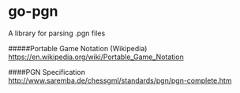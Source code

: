 # go-pgn
A library for parsing .pgn files

#####Portable Game Notation (Wikipedia)
https://en.wikipedia.org/wiki/Portable_Game_Notation

####PGN Specification
http://www.saremba.de/chessgml/standards/pgn/pgn-complete.htm